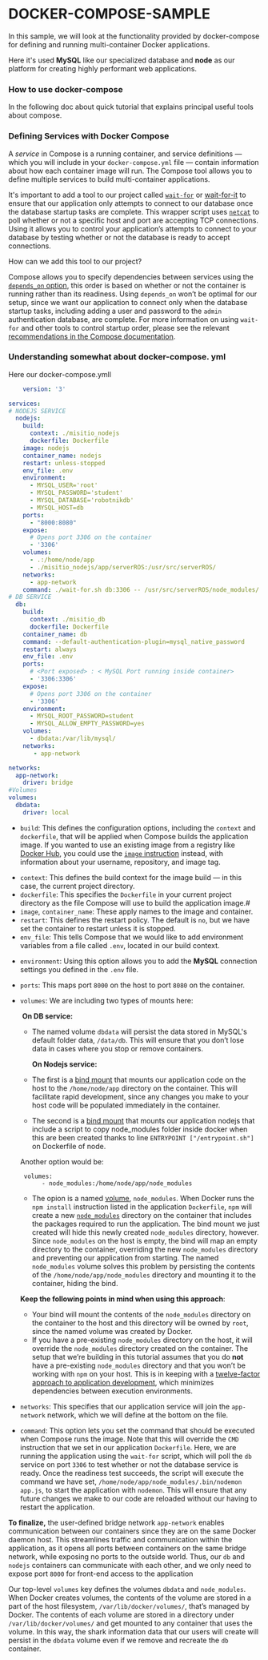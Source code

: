 # DOCKER-COMPOSE-SAMPLE
In this sample, we will look at the functionality provided by docker-compose for defining and running multi-container Docker applications.

Here it's used **MySQL** like our specialized database and **node** as our platform for creating highly performant web applications.

### How to use docker-compose

In the following doc about quick tutorial that explains principal useful tools about compose. 

[DOC]: ./Howto-use-docker-compose.md



### Defining Services with Docker Compose

 A _service_ in Compose is a running container, and service definitions — which you will include in your `docker-compose.yml` file — contain information about how each container image will run. The Compose tool allows you to define multiple services to build multi-container applications.

It's important to add a tool to our project called [`wait-for`](https://github.com/Eficode/wait-for) or [wait-for-it](https://github.com/vishnubob/wait-for-it) to ensure that our application only attempts to connect to our database once the database startup tasks are complete. This wrapper script uses [`netcat`](https://www.digitalocean.com/community/tutorials/how-to-use-netcat-to-establish-and-test-tcp-and-udp-connections-on-a-vps) to poll whether or not a specific host and port are accepting TCP connections. Using it allows you to control your application’s attempts to connect to your database by testing whether or not the database is ready to accept connections.

How can we add this tool to our project? 

Compose allows you to specify dependencies between services using the [`depends_on` option](https://docs.docker.com/compose/compose-file/#depends_on), this order is based on whether or not the container is running rather than its readiness. Using `depends_on` won’t be optimal for our setup, since we want our application to connect only when the database startup tasks, including adding a user and password to the `admin` authentication database, are complete. For more information on using `wait-for` and other tools to control startup order, please see the relevant [recommendations in the Compose documentation](https://docs.docker.com/compose/startup-order/).



### Understanding somewhat about docker-compose. yml

Here our docker-compose.ymll

```yaml
	version: '3'

services:
# NODEJS SERVICE
  nodejs:
    build:
      context: ./misitio_nodejs
      dockerfile: Dockerfile
    image: nodejs
    container_name: nodejs
    restart: unless-stopped
    env_file: .env
    environment:
      - MYSQL_USER='root'
      - MYSQL_PASSWORD='student'
      - MYSQL_DATABASE='robotnikdb'
      - MYSQL_HOST=db
    ports:
      - "8000:8080"
    expose:
      # Opens port 3306 on the container
      - '3306'
    volumes:
      - .:/home/node/app
      - ./misitio_nodejs/app/serverROS:/usr/src/serverROS/
    networks:
      - app-network
    command: ./wait-for.sh db:3306 -- /usr/src/serverROS/node_modules/.bin/nodemon server.js 
# DB SERVICE
  db:
    build:
      context: ./misitio_db
      dockerfile: Dockerfile
    container_name: db
    command: --default-authentication-plugin=mysql_native_password
    restart: always
    env_file: .env
    ports:
      # <Port exposed> : < MySQL Port running inside container>
      - '3306:3306'
    expose:
      # Opens port 3306 on the container
      - '3306'
    environment:
      - MYSQL_ROOT_PASSWORD=student 
      - MYSQL_ALLOW_EMPTY_PASSWORD=yes
    volumes:     
      - dbdata:/var/lib/mysql/
    networks:
       - app-network  

networks:
  app-network:
    driver: bridge
#Volumes
volumes:
  dbdata:
    driver: local
```

- `build`: This defines the configuration options, including the `context` and `dockerfile`, that will be applied when Compose builds the application image. If you wanted to use an existing image from a registry like [Docker Hub](https://hub.docker.com/), you could use the [`image` instruction](https://docs.docker.com/compose/compose-file/#image) instead, with information about your username, repository, and image tag.

*   `context`: This defines the build context for the image build — in this case, the current project directory.
*   `dockerfile`: This specifies the `Dockerfile` in your current project directory as the file Compose will use to build the application image.#
*   `image`, `container_name`: These apply names to the image and container.
*   `restart`: This defines the restart policy. The default is `no`, but we have set the container to restart unless it is stopped.
*   `env_file`: This tells Compose that we would like to add environment variables from a file called `.env`, located in our build context.

- `environment`: Using this option allows you to add the **MySQL** connection settings you defined in the `.env` file.

- `ports`: This maps port `8000` on the host to port `8080` on the container.

- `volumes`: We are including two types of mounts here:

  ​		**On DB service:**
  - The named volume `dbdata` will persist the data stored in MySQL's default folder data, `/data/db`. This will ensure that you don’t lose data in cases where you stop or remove containers.

    **On Nodejs service:**
    
  - The first is a [bind mount](https://docs.docker.com/storage/bind-mounts/) that mounts our application code on the host to the `/home/node/app` directory on the container. This will facilitate rapid development, since any changes you make to your host code will be populated immediately in the container.
  
  - The second is a [bind mount](https://docs.docker.com/storage/bind-mounts/) that mounts our application nodejs that include a script to copy node_modules folder inside docker when this are been created thanks to line `ENTRYPOINT ["/entrypoint.sh"]` on Dockerfile of node.
  
  Another option would be:
  
  ```
   volumes:
        - node_modules:/home/node/app/node_modules
  ```
  
  *   The opion is a named [volume](https://docs.docker.com/storage/volumes/), `node_modules`. When Docker runs the `npm install` instruction listed in the application `Dockerfile`, `npm` will create a new [`node_modules`](https://docs.npmjs.com/files/folders.html#node-modules) directory on the container that includes the packages required to run the application. The bind mount we just created will hide this newly created `node_modules` directory, however. Since `node_modules` on the host is empty, the bind will map an empty directory to the container, overriding the new `node_modules` directory and preventing our application from starting. The named `node_modules` volume solves this problem by persisting the contents of the `/home/node/app/node_modules` directory and mounting it to the container, hiding the bind.
  
  **Keep the following points in mind when using this approach**:
  
  - Your bind will mount the contents of the `node_modules` directory on the container to the host and this directory will be owned by `root`, since the named volume was created by Docker.
  - If you have a pre-existing `node_modules` directory on the host, it will override the `node_modules` directory created on the container. The setup that we’re building in this tutorial assumes that you do **not** have a pre-existing `node_modules` directory and that you won’t be working with `npm` on your host. This is in keeping with a [twelve-factor approach to application development](https://12factor.net/), which minimizes dependencies between execution environments.



- `networks`: This specifies that our application service will join the `app-network` network, which we will define at the bottom on the file.
- `command`: This option lets you set the command that should be executed when Compose runs the image. Note that this will override the `CMD` instruction that we set in our application `Dockerfile`. Here, we are running the application using the `wait-for` script, which will poll the `db` service on port `3306` to test whether or not the database service is ready. Once the readiness test succeeds, the script will execute the command we have set, `/home/node/app/node_modules/.bin/nodemon app.js`, to start the application with `nodemon`. This will ensure that any future changes we make to our code are reloaded without our having to restart the application.



**To finalize,**  the user-defined bridge network `app-network` enables communication between our containers since they are on the same Docker daemon host. This streamlines traffic and communication within the application, as it opens all ports between containers on the same bridge network, while exposing no ports to the outside world. Thus, our `db` and `nodejs` containers can communicate with each other, and we only need to expose port `8000` for front-end access to the application

Our top-level `volumes` key defines the volumes `dbdata` and `node_modules`. When Docker creates volumes, the contents of the volume are stored in a part of the host filesystem, `/var/lib/docker/volumes/`, that’s managed by Docker. The contents of each volume are stored in a directory under `/var/lib/docker/volumes/` and get mounted to any container that uses the volume. In this way, the shark information data that our users will create will persist in the `dbdata` volume even if we remove and recreate the `db` container.

